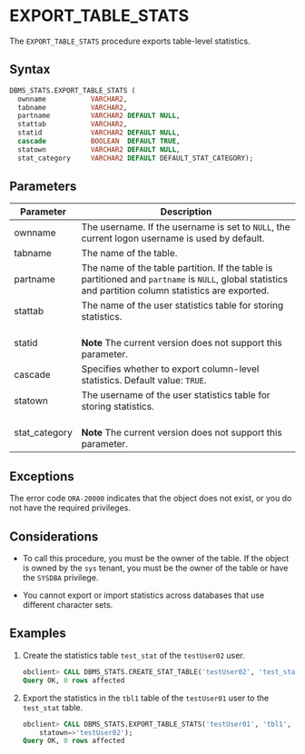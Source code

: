 # EXPORT_TABLE_STATS

The `EXPORT_TABLE_STATS` procedure exports table-level statistics.

## Syntax

```sql
DBMS_STATS.EXPORT_TABLE_STATS (
  ownname           VARCHAR2,
  tabname           VARCHAR2,
  partname          VARCHAR2 DEFAULT NULL,
  stattab           VARCHAR2,
  statid            VARCHAR2 DEFAULT NULL,
  cascade           BOOLEAN  DEFAULT TRUE,
  statown           VARCHAR2 DEFAULT NULL,
  stat_category     VARCHAR2 DEFAULT DEFAULT_STAT_CATEGORY);
```

## Parameters

| Parameter     | Description                                                                                                                                            |
|---------------|--------------------------------------------------------------------------------------------------------------------------------------------------------|
| ownname       | The username. If the username is set to `NULL`, the current logon username is used by default.                                                         |
| tabname       | The name of the table.                                                                                                                                 |
| partname      | The name of the table partition. If the table is partitioned and `partname` is `NULL`, global statistics and partition column statistics are exported. |
| stattab       | The name of the user statistics table for storing statistics.                                                                                          |
| statid        | <br> **Note** The current version does not support this parameter.</br>                                                                                |
| cascade       | Specifies whether to export column-level statistics. Default value: `TRUE`.                                                                            |
| statown       | The username of the user statistics table for storing statistics.                                                                                      |
| stat_category | <br> **Note** The current version does not support this parameter.</br>                                                                                |


## Exceptions

The error code `ORA-20000` indicates that the object does not exist, or you do not have the required privileges.

## Considerations

* To call this procedure, you must be the owner of the table. If the object is owned by the `sys` tenant, you must be the owner of the table or have the `SYSDBA` privilege.

* You cannot export or import statistics across databases that use different character sets.

## Examples

1. Create the statistics table `test_stat` of the `testUser02` user.

   ```sql
   obclient> CALL DBMS_STATS.CREATE_STAT_TABLE('testUser02', 'test_stat');
   Query OK, 0 rows affected
   ```

2. Export the statistics in the `tbl1` table of the `testUser01` user to the `test_stat` table.

   ```sql
   obclient> CALL DBMS_STATS.EXPORT_TABLE_STATS('testUser01', 'tbl1', stattab=>'test_stat',
       statown=>'testUser02');
   Query OK, 0 rows affected
   ```
